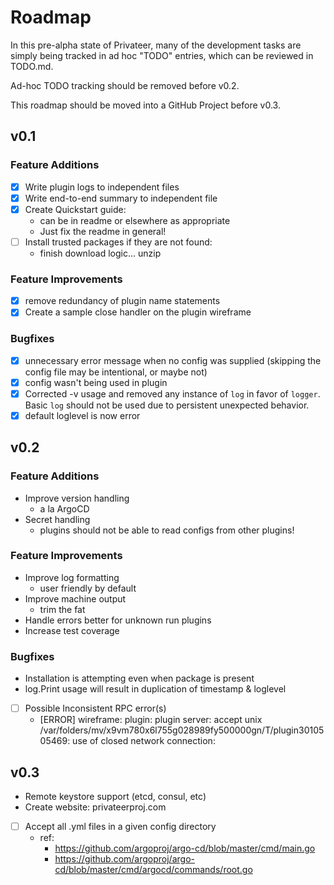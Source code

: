# Roadmap

In this pre-alpha state of Privateer, many of the development tasks are simply being tracked in ad hoc "TODO" entries, which can be reviewed in TODO.md. 

Ad-hoc TODO tracking should be removed before v0.2.

This roadmap should be moved into a GitHub Project before v0.3.

## v0.1

### Feature Additions

- [x] Write plugin logs to independent files
- [x] Write end-to-end summary to independent file
- [x] Create Quickstart guide:
  - can be in readme or elsewhere as appropriate
  - Just fix the readme in general!
- [ ] Install trusted packages if they are not found:
  - finish download logic... unzip

### Feature Improvements

- [x] remove redundancy of plugin name statements
- [x] Create a sample close handler on the plugin wireframe

### Bugfixes

- [x] unnecessary error message when no config was supplied (skipping the config file may be intentional, or maybe not)
- [x] config wasn't being used in plugin
- [x] Corrected -v usage and removed any instance of `log` in favor of `logger`. Basic `log` should not be used due to persistent unexpected behavior.
- [x] default loglevel is now error

## v0.2

### Feature Additions

- Improve version handling
  - a la ArgoCD
- Secret handling
  - plugins should not be able to read configs from other plugins!

### Feature Improvements

- Improve log formatting
  - user friendly by default
- Improve machine output
  - trim the fat
- Handle errors better for unknown run plugins
- Increase test coverage

### Bugfixes

- Installation is attempting even when package is present
- log.Print usage will result in duplication of timestamp & loglevel
- [ ] Possible Inconsistent RPC error(s)
  - [ERROR] wireframe: plugin: plugin server: accept unix /var/folders/mv/x9vm780x6l755g028989fy500000gn/T/plugin3010505469: use of closed network connection: 

## v0.3

- Remote keystore support (etcd, consul, etc)
- Create website: privateerproj.com
- [ ] Accept all .yml files in a given config directory
  - ref:
    - https://github.com/argoproj/argo-cd/blob/master/cmd/main.go
    - https://github.com/argoproj/argo-cd/blob/master/cmd/argocd/commands/root.go
